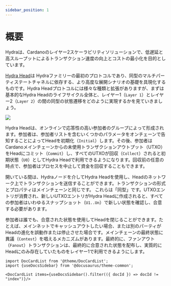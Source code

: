 ```yaml
---
sidebar_position: 1
---
```


# 概要

Hydraは、Cardanoのレイヤー2スケーラビリティソリューションで、低遅延と高スループットによるトランザクション速度の向上とコストの最小化を目的としています。

[Hydra Head](https://eprint.iacr.org/2020/299.pdf)は Hydraファミリーの最初のプロトコルであり、同型のマルチパーティステートチャネルに依存する、より高度な展開シナリオの基礎を具現化するものです。Hydra Headプロトコルには様々な種類と拡張がありますが、まずは基本的なHydra Headのライフサイクル全体と、レイヤー1（`Layer 1`）とレイヤー2（`Layer 2`）の間の同型の状態遷移をどのように実現するかを見ていきましょう。

![](./hydra-head-lifecycle.svg)

Hydra Headは、オンラインで応答性の高い参加者のグループによって形成されます。参加者は、参加者リストを含むいくつかのパラメータをオンチェーンで告知することによってHeadを初期化（`Initial`）します。その後、参加者はCardanoメインチェーンからの未使用トランザクションアウトプット（UTXO）をHeadにコミット（`Commit`）し、すべてのUTXOが回収（`Collect`）されると初期状態（`U0`）としてHydra Headで利用できるようになります。回収前の任意の時点で、参加者はプロセスを中止して資金を回収することもできます。

開いている間は、Hydraノードを介してHydra Headを使用し、Headのネットワーク上でトランザクションを送信することができます。トランザクションの形式とプロパティはメインチェーンと同じです。 これらは「同型」です。UTXOエントリが消費され、新しいUTXOエントリがHydra Headに作成されると、すべての参加者はいわゆるスナップショット（`U1..Un`）で新しい状態を確認し、合意する必要があります。

参加者は誰でも、合意された状態を使用してHeadを閉じることができます。たとえば、メインネットでキャッシュアウトしたい場合、または別のパーティがHeadの進化を誤動作または停止させた場合です。メインチェーンの最終状態に異議（`Contest`）を唱えるメカニズムがあります。最終的に、ファンアウト（`Fanout`）トランザクションは、最終的に合意された状態を配布し、実質的にHeadにのみ存在していたものをレイヤー1で利用できるようにします。

```mdx-code-block
import DocCardList from '@theme/DocCardList';
import {useDocsSidebar} from '@docusaurus/theme-common';

<DocCardList items={useDocsSidebar().filter(({ docId }) => docId != "index")}/>
```
